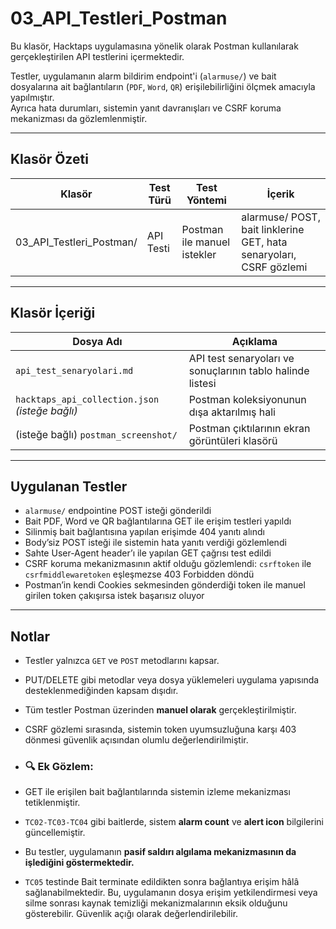 # 03_API_Testleri_Postman

Bu klasör, Hacktaps uygulamasına yönelik olarak Postman kullanılarak gerçekleştirilen API testlerini içermektedir.

Testler, uygulamanın alarm bildirim endpoint'i (`alarmuse/`) ve bait dosyalarına ait bağlantıların (`PDF`, `Word`, `QR`) erişilebilirliğini ölçmek amacıyla yapılmıştır.  
Ayrıca hata durumları, sistemin yanıt davranışları ve CSRF koruma mekanizması da gözlemlenmiştir.

---

## Klasör Özeti

| Klasör | Test Türü | Test Yöntemi | İçerik |
|-----------|--------------|------------------|----------|
| 03_API_Testleri_Postman/ | API Testi | Postman ile manuel istekler | alarmuse/ POST, bait linklerine GET, hata senaryoları, CSRF gözlemi |

---

## Klasör İçeriği

| Dosya Adı | Açıklama |
|-----------|----------|
| `api_test_senaryolari.md` | API test senaryoları ve sonuçlarının tablo halinde listesi |
| `hacktaps_api_collection.json` *(isteğe bağlı)* | Postman koleksiyonunun dışa aktarılmış hali |
| (isteğe bağlı) `postman_screenshot/` | Postman çıktılarının ekran görüntüleri klasörü |

---

## Uygulanan Testler

- `alarmuse/` endpointine POST isteği gönderildi
- Bait PDF, Word ve QR bağlantılarına GET ile erişim testleri yapıldı
- Silinmiş bait bağlantısına yapılan erişimde 404 yanıtı alındı
- Body’siz POST isteği ile sistemin hata yanıtı verdiği gözlemlendi
- Sahte User-Agent header’ı ile yapılan GET çağrısı test edildi
- CSRF koruma mekanizmasının aktif olduğu gözlemlendi: `csrftoken` ile `csrfmiddlewaretoken` eşleşmezse 403 Forbidden döndü
- Postman’in kendi Cookies sekmesinden gönderdiği token ile manuel girilen token çakışırsa istek başarısız oluyor

---

## Notlar

- Testler yalnızca `GET` ve `POST` metodlarını kapsar.  
- PUT/DELETE gibi metodlar veya dosya yüklemeleri uygulama yapısında desteklenmediğinden kapsam dışıdır.
- Tüm testler Postman üzerinden **manuel olarak** gerçekleştirilmiştir.
- CSRF gözlemi sırasında, sistemin token uyumsuzluğuna karşı 403 dönmesi güvenlik açısından olumlu değerlendirilmiştir.
- ### 🔍 Ek Gözlem:

- GET ile erişilen bait bağlantılarında sistemin izleme mekanizması tetiklenmiştir.
- `TC02-TC03-TC04` gibi baitlerde, sistem **alarm count** ve **alert icon** bilgilerini güncellemiştir.
- Bu testler, uygulamanın **pasif saldırı algılama mekanizmasının da işlediğini göstermektedir.**
- `TC05` testinde Bait terminate edildikten sonra bağlantıya erişim hâlâ sağlanabilmektedir. Bu, uygulamanın dosya erişim yetkilendirmesi veya silme sonrası kaynak temizliği mekanizmalarının eksik olduğunu gösterebilir. Güvenlik açığı olarak değerlendirilebilir.


